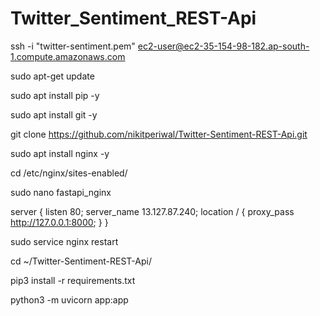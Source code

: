 # Twitter_Sentiment_REST-Api

ssh -i "twitter-sentiment.pem" ec2-user@ec2-35-154-98-182.ap-south-1.compute.amazonaws.com

sudo apt-get update

sudo apt install pip -y

sudo apt install git -y

git clone https://github.com/nikitperiwal/Twitter-Sentiment-REST-Api.git

sudo apt install nginx -y

cd /etc/nginx/sites-enabled/

sudo nano fastapi_nginx

server {
    listen 80;
    server_name 13.127.87.240;
    location / {
        proxy_pass http://127.0.0.1:8000;
    }
}

sudo service nginx restart

cd ~/Twitter-Sentiment-REST-Api/

pip3 install -r requirements.txt

python3 -m uvicorn app:app
